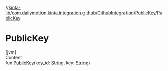 //[kinta-lib](../../../../index.md)/[com.dailymotion.kinta.integration.github](../../index.md)/[GithubIntegration](../index.md)/[PublicKey](index.md)/[PublicKey](-public-key.md)



# PublicKey  
[jvm]  
Content  
fun [PublicKey](-public-key.md)(key_id: [String](https://kotlinlang.org/api/latest/jvm/stdlib/kotlin/-string/index.html), key: [String](https://kotlinlang.org/api/latest/jvm/stdlib/kotlin/-string/index.html))  



